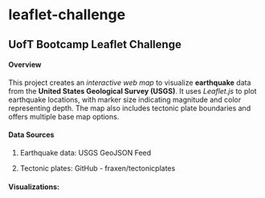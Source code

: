 # leaflet-challenge
## UofT Bootcamp Leaflet Challenge

#### Overview

This project creates an *interactive web map* to visualize **earthquake** data from the **United States Geological Survey (USGS)**. It uses *Leaflet.js* to plot earthquake locations, with marker size indicating magnitude and color representing depth. The map also includes tectonic plate boundaries and offers multiple base map options.

#### Data Sources

1. Earthquake data: USGS GeoJSON Feed

2. Tectonic plates: GitHub - fraxen/tectonicplates

#### Visualizations:

